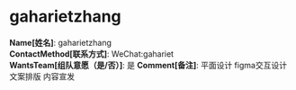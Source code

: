 # gaharietzhang

**Name[姓名]**: gaharietzhang  
**ContactMethod[联系方式]**: WeChat:gahariet  
**WantsTeam[组队意愿（是/否）]**: 是
**Comment[备注]**: 平面设计 figma交互设计 文案排版 内容宣发  
